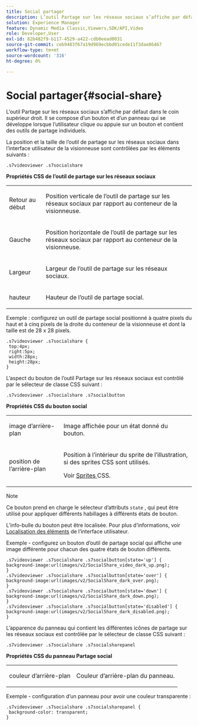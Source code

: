 ```yaml
---
title: Social partager
description: L’outil Partage sur les réseaux sociaux s’affiche par défaut dans le coin supérieur droit. Il se compose d’un bouton et d’un panneau qui se développe lorsque l’utilisateur clique ou appuie sur un bouton et contient des outils de partage individuels.
solution: Experience Manager
feature: Dynamic Media Classic,Viewers,SDK/API,Video
role: Developer,User
exl-id: 82b482f9-b117-4529-a422-cdb0eead0031
source-git-commit: ceb9483f67a19d969ecbbd01cede11f3dae86467
workflow-type: tm+mt
source-wordcount: '316'
ht-degree: 0%

---
```


# Social partager{#social-share}

L’outil Partage sur les réseaux sociaux s’affiche par défaut dans le coin supérieur droit. Il se compose d’un bouton et d’un panneau qui se développe lorsque l’utilisateur clique ou appuie sur un bouton et contient des outils de partage individuels.

<!--<a id="section_061E550C1C1D4DB2BD663A898895B38C"></a>-->

La position et la taille de l’outil de partage sur les réseaux sociaux dans l’interface utilisateur de la visionneuse sont contrôlées par les éléments suivants :

```
.s7videoviewer .s7socialshare
```

**Propriétés CSS de l’outil de partage sur les réseaux sociaux**

<table id="table_C48C56E696304C9BAFEE71BA9EA9A174"> 
 <tbody> 
  <tr> 
   <td colname="col1"> <p> <span class="codeph"> Retour au début </span> </p> </td> 
   <td colname="col2"> <p> Position verticale de l’outil de partage sur les réseaux sociaux par rapport au conteneur de la visionneuse. </p> </td> 
  </tr> 
  <tr> 
   <td colname="col1"> <p> <span class="codeph"> Gauche </span> </p> </td> 
   <td colname="col2"> <p> Position horizontale de l’outil de partage sur les réseaux sociaux par rapport au conteneur de la visionneuse. </p> </td> 
  </tr> 
  <tr> 
   <td colname="col1"> <p> <span class="codeph"> Largeur </span> </p> </td> 
   <td colname="col2"> <p> Largeur de l’outil de partage sur les réseaux sociaux. </p> </td> 
  </tr> 
  <tr> 
   <td colname="col1"> <p> <span class="codeph"> hauteur </span> </p> </td> 
   <td colname="col2"> <p>Hauteur de l’outil de partage social. </p> </td> 
  </tr> 
 </tbody> 
</table>

Exemple : configurez un outil de partage social positionné à quatre pixels du haut et à cinq pixels de la droite du conteneur de la visionneuse et dont la taille est de 28 x 28 pixels.

```
.s7videoviewer .s7socialshare { 
 top:4px; 
 right:5px; 
 width:28px; 
 height:28px; 
}
```

L’aspect du bouton de l’outil Partage sur les réseaux sociaux est contrôlé par le sélecteur de classe CSS suivant :

```
.s7videoviewer .s7socialshare .s7socialbutton
```

**Propriétés CSS du bouton social**

<table id="table_A18B6978EC304C378F5FE92DD44D138D"> 
 <tbody> 
  <tr> 
   <td colname="col1"> <p> <span class="codeph"> image d’arrière-plan </span> </p> </td> 
   <td colname="col2"> <p> Image affichée pour un état donné du bouton. </p> </td> 
  </tr> 
  <tr> 
   <td colname="col1"> <p> <span class="codeph"> position de l’arrière-plan </span> </p> </td> 
   <td colname="col2"> <p> Position à l’intérieur du sprite de l’illustration, si des sprites CSS sont utilisés. </p> <p>Voir <a href="../../../c-html5-s7-aem-asset-viewers/c-html5-video-reference/c-html5-video-viewer-20-customizingviewer/c-html5-video-viewer-20-customizingviewer.md#section-9b6d8d601cb441d08214dada7bb4eddc" format="dita" scope="local"> Sprites </a>CSS. </p> </td> 
  </tr> 
 </tbody> 
</table>

>[!NOTE]
>
>Ce bouton prend en charge le sélecteur d’attributs `state` , qui peut être utilisé pour appliquer différents habillages à différents états de bouton.

L’info-bulle du bouton peut être localisée. Pour plus d’informations, voir [Localisation des éléments](../../../c-html5-s7-aem-asset-viewers/c-html5-video-reference/r-html5-video-viewer-20-localization.md#concept-1d5ca2d8480f4064a51eddba13940aad) de l’interface utilisateur.

Exemple - configurez un bouton d’outil de partage social qui affiche une image différente pour chacun des quatre états de bouton différents.

```
.s7videoviewer .s7socialshare .s7socialbutton[state='up'] { 
background-image:url(images/v2/SocialShare_video_dark_up.png); 
} 
.s7videoviewer .s7socialshare .s7socialbutton[state='over'] { 
background-image:url(images/v2/SocialShare_dark_over.png); 
} 
.s7videoviewer .s7socialshare .s7socialbutton[state='down'] { 
background-image:url(images/v2/SocialShare_dark_down.png); 
} 
.s7videoviewer .s7socialshare .s7socialbutton[state='disabled'] { 
background-image:url(images/v2/SocialShare_dark_disabled.png); 
}
```

L’apparence du panneau qui contient les différentes icônes de partage sur les réseaux sociaux est contrôlée par le sélecteur de classe CSS suivant :

```
.s7videoviewer .s7socialshare .s7socialsharepanel
```

**Propriétés CSS du panneau Partage social**

<table id="table_86E777A5851F47D6A49D966E24A9A6CD"> 
 <tbody> 
  <tr> 
   <td colname="col1"> <p> <span class="codeph"> couleur d’arrière-plan </span> </p> </td> 
   <td colname="col2"> <p>Couleur d’arrière-plan du panneau. </p> </td> 
  </tr> 
 </tbody> 
</table>

Exemple - configuration d’un panneau pour avoir une couleur transparente :

```
.s7videoviewer .s7socialshare .s7socialsharepanel { 
 background-color: transparent; 
}
```

